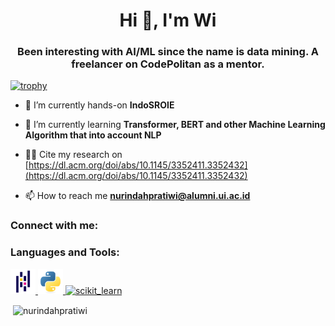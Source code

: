 <h1 align="center">Hi 👋, I'm Wi</h1>
<h3 align="center">Been interesting with AI/ML since the name is data mining. A freelancer on CodePolitan as a mentor.</h3>

[![trophy](https://github-profile-trophy.vercel.app/?username=nurindahpratiwi)](https://github.com/ryo-ma/github-profile-trophy)

- 🔭 I’m currently hands-on **IndoSROIE**

- 🌱 I’m currently learning **Transformer, BERT and other Machine Learning Algorithm that into account NLP**

- 👨‍💻 Cite my research on [https://dl.acm.org/doi/abs/10.1145/3352411.3352432](https://dl.acm.org/doi/abs/10.1145/3352411.3352432)

- 📫 How to reach me **nurindahpratiwi@alumni.ui.ac.id**

<h3 align="left">Connect with me:</h3>
<p align="left">
</p>

<h3 align="left">Languages and Tools:</h3>
<p align="left"> <a href="https://pandas.pydata.org/" target="_blank" rel="noreferrer"> <img src="https://raw.githubusercontent.com/devicons/devicon/2ae2a900d2f041da66e950e4d48052658d850630/icons/pandas/pandas-original.svg" alt="pandas" width="40" height="40"/> </a> <a href="https://www.python.org" target="_blank" rel="noreferrer"> <img src="https://raw.githubusercontent.com/devicons/devicon/master/icons/python/python-original.svg" alt="python" width="40" height="40"/> </a> <a href="https://scikit-learn.org/" target="_blank" rel="noreferrer"> <img src="https://upload.wikimedia.org/wikipedia/commons/0/05/Scikit_learn_logo_small.svg" alt="scikit_learn" width="40" height="40"/> </a> </p>

<p>&nbsp;<img align="center" src="https://github-readme-stats.vercel.app/api?username=nurindahpratiwi&show_icons=true&locale=en" alt="nurindahpratiwi" /></p>
